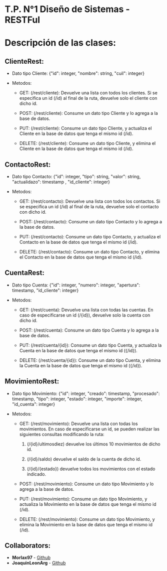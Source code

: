 # T.P. N°1 Diseño de Sistemas - RESTFul


# Descripción de las clases:

## ClienteRest:

   - Dato tipo Cliente: {"id": integer, "nombre": string, "cuil": integer}
  
   - Metodos:
      
      -  GET:  (/rest/cliente): Devuelve una lista con todos los clientes. Si se especifica un id (/id) al final de la ruta, devuelve solo el      cliente con dicho id.
      
      - POST: (/rest/cliente): Consume un dato tipo Cliente y lo agrega a la base de datos.
      
      - PUT: (/rest/cliente): Consume un dato tipo Cliente, y actualiza el Cliente en la base de datos que tenga el mismo id (/id).
      
      - DELETE: (/rest/cliente): Consume un dato tipo Cliente, y elimina el Cliente en la base de datos que tenga el mismo id (/id).
      
## ContactoRest:

   - Dato tipo Contacto: {"id": integer, "tipo": string, "valor": string, "actualidazo": timestamp , "id_cliente": integer}
  
   - Metodos:
      
      -  GET:  (/rest/contacto): Devuelve una lista con todos los contactos. Si se especifica un id (/id) al final de la ruta, devuelve solo el      contacto con dicho id.
      
      - POST: (/rest/contacto): Consume un dato tipo Contacto y lo agrega a la base de datos.
      
      - PUT: (/rest/contacto): Consume un dato tipo Contacto, y actualiza el Contacto en la base de datos que tenga el mismo id (/id).
      
      - DELETE: (/rest/contacto): Consume un dato tipo Contacto, y elimina el Contacto en la base de datos que tenga el mismo id (/id).
      
## CuentaRest:

   - Dato tipo Cuenta: {"id": integer, "numero": integer, "apertura": timestamp, "id_cliente": integer}
  
   - Metodos:
      
      -  GET:  (/rest/cuenta): Devuelve una lista con todas las cuentas. En caso de especificarse un id (/{id}), devuelve solo la cuenta con dicho id.
      
      - POST: (/rest/cuenta): Consume un dato tipo Cuenta y lo agrega a la base de datos.
      
      - PUT: (/rest/cuenta/{id}): Consume un dato tipo Cuenta, y actualiza la Cuenta en la base de datos que tenga el mismo id ({/id}).
      
      - DELETE: (/rest/cuenta/{id}): Consume un dato tipo Cuenta, y elimina la Cuenta en la base de datos que tenga el mismo id ({/id}).
      
## MovimientoRest:

   - Dato tipo Movimiento: {"id": integer, "creado": timestamp, "procesado": timestamp, "tipo": integer, "estado": integer, "importe": integer, "id_cuenta": integer}
  
   - Metodos:
      
      -  GET:  (/rest/movimiento): Devuelve una lista con todas los movimientos. En caso de especificarse un id, se pueden realizar las siguientes consultas modificando la ruta:
      
           1) (/{id}/ultimosdiez) devuelve los últimos 10 movimientos de dicho id. 

           2) (/{id}/saldo) devuelve el saldo de la cuenta de dicho id.

           3) (/{id}/{estado}) devuelve todos los movimientos con el estado indicado.
      
      - POST: (/rest/movimiento): Consume un dato tipo Movimiento y lo agrega a la base de datos.
      
      - PUT: (/rest/movimiento): Consume un dato tipo Movimiento, y actualiza la Movimiento en la base de datos que tenga el mismo id (/id).
      
      - DELETE: (/rest/movimiento): Consume un dato tipo Movimiento, y elimina la Movimiento en la base de datos que tenga el mismo id (/id).
  





## Collaborators:
* **Morlax97** - [Github](https://github.com/Morlax97)
* **JoaquinLeonArg** - [Github](https://github.com/JoaquinLeonArg)
